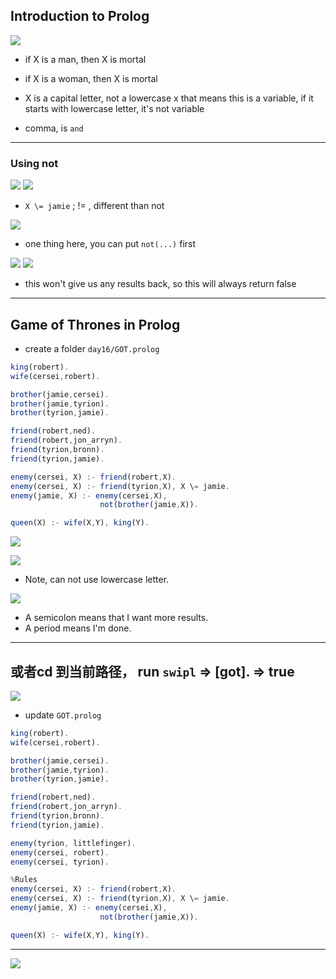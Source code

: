 ## Introduction to Prolog

![](img/2020-04-18-03-05-35.png)

- if X is a man, then X is mortal
- if X is a woman, then X is mortal
- X is a capital letter, not a lowercase x that means this is a variable, if it starts with 
  lowercase letter, it's not variable

- comma, is `and`
---


### Using not
![](img/2020-04-18-03-40-47.png)
![](img/2020-04-18-03-41-24.png)


- `X \= jamie` ; != , different than not

![](img/2020-04-18-14-26-15.png)

- one thing here, you can put `not(...)` first

![](img/2020-04-18-14-27-00.png)
![](img/2020-04-18-14-28-26.png)
- this won't give us any results back, so this will always return false 

---

## Game of Thrones in Prolog 

- create a folder `day16/GOT.prolog`

```js
king(robert).
wife(cersei,robert).

brother(jamie,cersei). 
brother(jamie,tyrion). 
brother(tyrion,jamie).

friend(robert,ned). 
friend(robert,jon_arryn). 
friend(tyrion,bronn). 
friend(tyrion,jamie).

enemy(cersei, X) :- friend(robert,X). 
enemy(cersei, X) :- friend(tyrion,X), X \= jamie. 
enemy(jamie, X) :- enemy(cersei,X),
					not(brother(jamie,X)). 

queen(X) :- wife(X,Y), king(Y).
```

![](img/2020-04-18-14-49-22.png)

![](img/2020-04-18-14-54-28.png)

- Note, can not use lowercase letter.

![](img/2020-04-18-14-57-37.png)

- A semicolon means that I want more results.
- A period means I'm done.

---

## 或者cd 到当前路径， run `swipl` => [got]. => true

![](img/2020-04-19-01-20-08.png)

- update `GOT.prolog`

```js
king(robert).
wife(cersei,robert).

brother(jamie,cersei). 
brother(jamie,tyrion). 
brother(tyrion,jamie).

friend(robert,ned). 
friend(robert,jon_arryn). 
friend(tyrion,bronn). 
friend(tyrion,jamie).

enemy(tyrion, littlefinger).
enemy(cersei, robert).
enemy(cersei, tyrion).

%Rules
enemy(cersei, X) :- friend(robert,X). 
enemy(cersei, X) :- friend(tyrion,X), X \= jamie. 
enemy(jamie, X) :- enemy(cersei,X),
					not(brother(jamie,X)). 

queen(X) :- wife(X,Y), king(Y).
```
---

![](img/2020-04-19-01-27-11.png)


